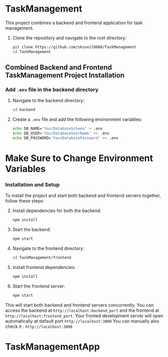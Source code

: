 # TaskManagement

This project combines a backend and frontend application for task management.
 1. Clone the repository and navigate to the root directory:
    ```bash
    git clone https://github.com/sksunil0608/TaskManagement
    cd TaskManagement
    ```

## Combined Backend and Frontend TaskManagement Project Installation

### Add `.env` file in the backend directory

1. Navigate to the backend directory:
    ```bash
    cd backend
    ```

2. Create a `.env` file and add the following environment variables:
    ```bash
    echo DB_NAME='YourDatabaseSchema' > .env
    echo DB_USER='YourDatabaseUserName' >> .env
    echo DB_PASSWORD='YourDatabasePassword' >> .env
    ```
# Make Sure to Change Environment Variables

### Installation and Setup

To install the project and start both backend and frontend servers together, follow these steps:


2. Install dependencies for both the backend:
    ```bash
    npm install
    ```

3. Start the backend:
    ```bash
    npm start
    ```

4. Navigate to the frontend directory:
    ```bash
    cd TaskManagement/frontend
    ```

5. Install frontend dependencies:
    ```bash
    npm install
    ```

6. Start the frontend server:
    ```bash
    npm start
    ```

This will start both backend and frontend servers concurrently. You can access the backend at `http://localhost:backend_port` and the frontend at `http://localhost:frontend_port`. Your fronted development server will open automatically at default port `http://localhost:3000`
You can manually also check it : `http://localhost:3000`
# TaskManagementApp
